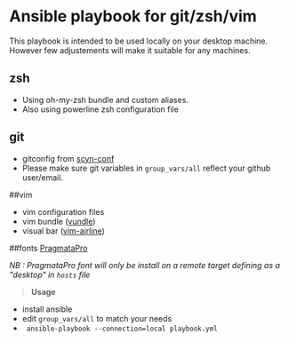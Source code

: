 # Ansible playbook for git/zsh/vim

This playbook is intended to be used locally on your desktop machine. However few adjustements will make it suitable for any machines.

## zsh
- Using oh-my-zsh bundle and custom aliases.
- Also using powerline zsh configuration file

## git
- gitconfig from [scyn-conf](https://github.com/scyn-conf/conf)
- Please make sure git variables in `group_vars/all` reflect your github user/email.

##vim
- vim configuration files
- vim bundle ([vundle](https://github.com/gmarik/vundle))
- visual bar ([vim-airline](https://github.com/bling/vim-airline))

##fonts
[PragmataPro](https://github.com/pencilcheck/dotfiles/blob/master/files/PragmataPro%20for%20Powerline.otf)

_NB : PragmataPro font will only be install on a remote target defining as a "desktop" in `hosts` file_

>**Usage**
- install ansible
- edit `group_vars/all` to match your needs
- ` ansible-playbook --connection=local playbook.yml`
